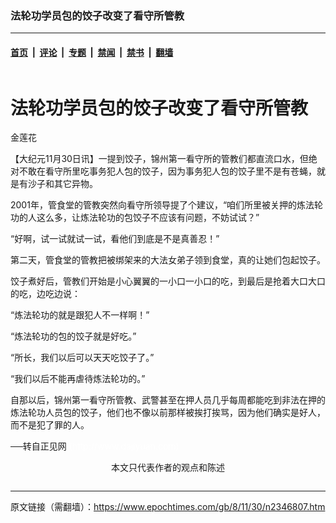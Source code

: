 ### 法轮功学员包的饺子改变了看守所管教

---

#### [首页](../../../..?n2346807) &nbsp;|&nbsp; [评论](../../../../../epoch-comment?n2346807) &nbsp;|&nbsp; [专题](../../../../../epoch-special?n2346807) &nbsp;|&nbsp; [禁闻](../../../../../epoch-news?n2346807) &nbsp;|&nbsp; [禁书](../../../../../books?n2346807) &nbsp;|&nbsp; [翻墙](https://github.com/gfw-breaker/nogfw/blob/master/README.md?n2346807)


<div class="column" id="artbody" itemprop="articleBody">
 <div class="whitebg">
  <div class="column">
   <div class="arttop mbottom20">
    <h1 class="title">
     法轮功学员包的饺子改变了看守所管教
    </h1>
    <div class="blue16 subtitle mtop10">
     金莲花
    </div>
   </div>
  </div>
  <!-- article content begin -->
  <p>
   【大纪元11月30日讯】一提到饺子，锦州第一看守所的管教们都直流口水，但绝对不敢在看守所里吃事务犯人包的饺子，因为事务犯人包的饺子里不是有苍蝇，就是有沙子和其它异物。
  </p>
  <p>
   2001年，管食堂的管教突然向看守所领导提了个建议，“咱们所里被关押的炼法轮功的人这么多，让炼法轮功的包饺子不应该有问题，不妨试试？”
  </p>
  <p>
   “好啊，试一试就试一试，看他们到底是不是真善忍！”
  </p>
  <p>
   第二天，管食堂的管教把被绑架来的大法女弟子领到食堂，真的让她们包起饺子。
  </p>
  <p>
   饺子煮好后，管教们开始是小心翼翼的一小口一小口的吃，到最后是抢着大口大口的吃，边吃边说：
  </p>
  <p>
   “炼法轮功的就是跟犯人不一样啊！”
  </p>
  <p>
   “炼法轮功的包的饺子就是好吃。”
  </p>
  <p>
   “所长，我们以后可以天天吃饺子了。”
  </p>
  <p>
   “我们以后不能再虐待炼法轮功的。”
  </p>
  <p>
   自那以后，锦州第一看守所管教、武警甚至在押人员几乎每周都能吃到非法在押的炼法轮功人员包的饺子，他们也不像以前那样被挨打挨骂，因为他们确实是好人，而不是犯了罪的人。
  </p>
  <p>
   ──转自正见网
   <font color="#ffffff">
    (http://www.dajiyuan.com)
   </font>
   <br/>
   <center>
    <font class="GY13">
     本文只代表作者的观点和陈述
    </font>
   </center>
  </p>
  <!-- article content end -->
 </div>
</div>


---

原文链接（需翻墙）：https://www.epochtimes.com/gb/8/11/30/n2346807.htm
